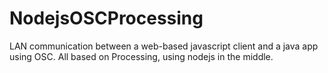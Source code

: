 NodejsOSCProcessing
===================

LAN communication between a web-based javascript client and a java app using OSC. All based on Processing, using nodejs in the middle.